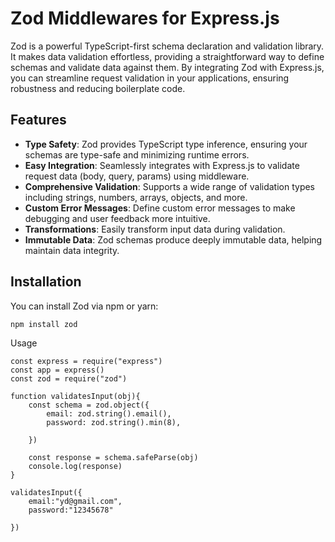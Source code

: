 # Zod Middlewares for Express.js

Zod is a powerful TypeScript-first schema declaration and validation library. It makes data validation effortless, providing a straightforward way to define schemas and validate data against them. By integrating Zod with Express.js, you can streamline request validation in your applications, ensuring robustness and reducing boilerplate code.

## Features

- **Type Safety**: Zod provides TypeScript type inference, ensuring your schemas are type-safe and minimizing runtime errors.
- **Easy Integration**: Seamlessly integrates with Express.js to validate request data (body, query, params) using middleware.
- **Comprehensive Validation**: Supports a wide range of validation types including strings, numbers, arrays, objects, and more.
- **Custom Error Messages**: Define custom error messages to make debugging and user feedback more intuitive.
- **Transformations**: Easily transform input data during validation.
- **Immutable Data**: Zod schemas produce deeply immutable data, helping maintain data integrity.

## Installation

You can install Zod via npm or yarn:

```bash
npm install zod
```

Usage

```
const express = require("express")
const app = express()
const zod = require("zod")

function validatesInput(obj){
    const schema = zod.object({
        email: zod.string().email(),
        password: zod.string().min(8),

    })

    const response = schema.safeParse(obj)
    console.log(response)
}

validatesInput({
    email:"yd@gmail.com",
    password:"12345678"

})
